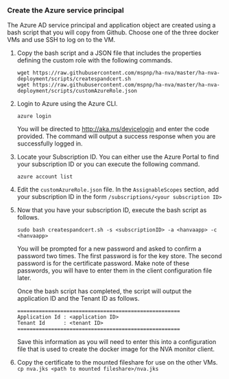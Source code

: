 ### Create the Azure service principal

The Azure AD service principal and application object are created using a bash script that you will copy from Github. Choose one of the three docker VMs and use SSH to log on to the VM.

1. Copy the bash script and a JSON file that includes the properties defining the custom role with the following commands.
    ```
    wget https://raw.githubusercontent.com/mspnp/ha-nva/master/ha-nva-deployment/scripts/createspandcert.sh
    wget https://raw.githubusercontent.com/mspnp/ha-nva/master/ha-nva-deployment/scripts/customAzureRole.json
    ```
2. Login to Azure using the Azure CLI.
    ```
    azure login 
    ```
    You will be directed to http://aka.ms/devicelogin and enter the code provided. The command will output a success response when you are successfully logged in.
3. Locate your Subscription ID. You can either use the Azure Portal to find your subscription ID or you can execute the following command.
    ```
    azure account list
    ```
3. Edit the `customAzureRole.json` file. In the `AssignableScopes` section, add your subscription ID in the form `/subscriptions/<your subscription ID>` 
4. Now that you have your subscription ID, execute the bash script as follows.
    ```
    sudo bash createspandcert.sh -s <subscriptionID> -a <hanvaapp> -c <hanvaapp>
    ```
    You will be prompted for a new password and asked to confirm a password two times. The first password is for the key store. The second password is for the certificate password. Make note of these passwords, you will have to enter them in the client configuration file later.
    
    Once the bash script has completed, the script will output the application ID and the Tenant ID as follows.
    ```
    =====================================================
    Application Id : <application ID>
    Tenant Id      : <tenant ID>
    =====================================================
    ```
    Save this information as you will need to enter this into a configuration file that is used to create the docker image for the NVA monitor client.
  5. Copy the certificate to the mounted fileshare for use on the other VMs.
    ```
    cp nva.jks <path to mounted fileshare>/nva.jks
    ```
